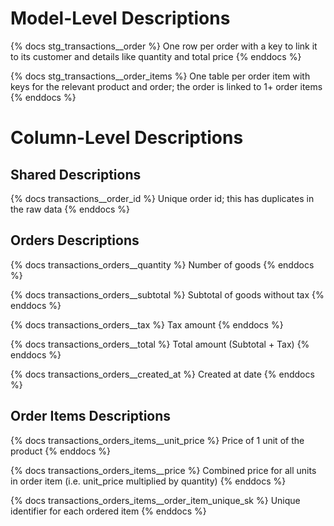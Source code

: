 # Model-Level Descriptions

{% docs stg_transactions__order %}
One row per order with a key to link it to its customer and details like
quantity and total price
{% enddocs %}

{% docs stg_transactions__order_items %}
One table per order item with keys for the relevant product and order;
the order is linked to 1+ order items
{% enddocs %}

# Column-Level Descriptions

## Shared Descriptions

{% docs transactions__order_id %}
Unique order id; this has duplicates in the raw data
{% enddocs %}

## Orders Descriptions

{% docs transactions_orders__quantity %}
Number of goods
{% enddocs %}

{% docs transactions_orders__subtotal %}
Subtotal of goods without tax
{% enddocs %}

{% docs transactions_orders__tax %}
Tax amount
{% enddocs %}

{% docs transactions_orders__total %}
Total amount (Subtotal + Tax)
{% enddocs %}

{% docs transactions_orders__created_at %}
Created at date
{% enddocs %}

## Order Items Descriptions

{% docs transactions_orders_items__unit_price %}
Price of 1 unit of the product
{% enddocs %}

{% docs transactions_orders_items__price %}
Combined price for all units in order item (i.e. unit_price
multiplied by quantity)
{% enddocs %}

{% docs transactions_orders_items__order_item_unique_sk %}
Unique identifier for each ordered item
{% enddocs %}
